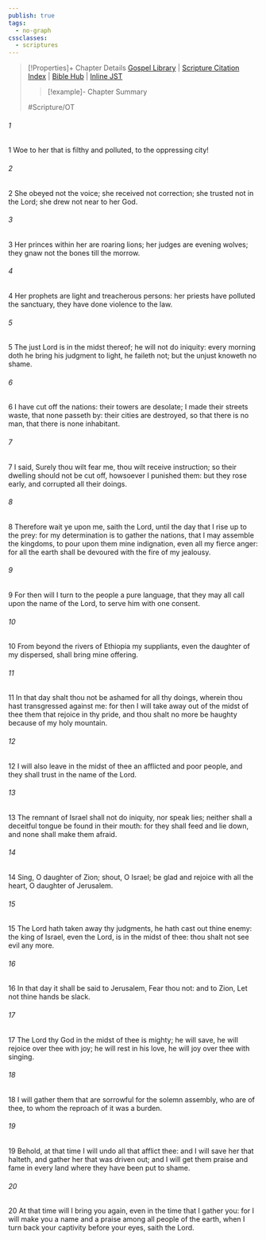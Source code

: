 ```yaml
---
publish: true
tags:
  - no-graph
cssclasses:
  - scriptures
---
```

>[!Properties]+ Chapter Details
>[Gospel Library](https://churchofjesuschrist.org/study/scriptures/ot/zeph/3?lang=eng)    |    [Scripture Citation Index](https://scriptures.byu.edu/#08803::c08803)    |    [Bible Hub](https://biblehub.com/zephaniah/3.htm)    |    [Inline JST](https://scripturetoolbox.com/html/ic/Zephaniah/3.html)
>>[!example]- Chapter Summary
>> 
> 
>
>#Scripture/OT
###### 1
1 Woe to her that is filthy and polluted, to the oppressing city!
###### 2
2 She obeyed not the voice; she received not correction; she trusted not in the Lord; she drew not near to her God.
###### 3
3 Her princes within her are roaring lions; her judges are evening wolves; they gnaw not the bones till the morrow.
###### 4
4 Her prophets are light and treacherous persons: her priests have polluted the sanctuary, they have done violence to the law.
###### 5
5 The just Lord is in the midst thereof; he will not do iniquity: every morning doth he bring his judgment to light, he faileth not; but the unjust knoweth no shame.
###### 6
6 I have cut off the nations: their towers are desolate; I made their streets waste, that none passeth by: their cities are destroyed, so that there is no man, that there is none inhabitant.
###### 7
7 I said, Surely thou wilt fear me, thou wilt receive instruction; so their dwelling should not be cut off, howsoever I punished them: but they rose early, and corrupted all their doings.
###### 8
8 Therefore wait ye upon me, saith the Lord, until the day that I rise up to the prey: for my determination is to gather the nations, that I may assemble the kingdoms, to pour upon them mine indignation, even all my fierce anger: for all the earth shall be devoured with the fire of my jealousy.
###### 9
9 For then will I turn to the people a pure language, that they may all call upon the name of the Lord, to serve him with one consent.
###### 10
10 From beyond the rivers of Ethiopia my suppliants, even the daughter of my dispersed, shall bring mine offering.
###### 11
11 In that day shalt thou not be ashamed for all thy doings, wherein thou hast transgressed against me: for then I will take away out of the midst of thee them that rejoice in thy pride, and thou shalt no more be haughty because of my holy mountain.
###### 12
12 I will also leave in the midst of thee an afflicted and poor people, and they shall trust in the name of the Lord.
###### 13
13 The remnant of Israel shall not do iniquity, nor speak lies; neither shall a deceitful tongue be found in their mouth: for they shall feed and lie down, and none shall make them afraid.
###### 14
14 Sing, O daughter of Zion; shout, O Israel; be glad and rejoice with all the heart, O daughter of Jerusalem.
###### 15
15 The Lord hath taken away thy judgments, he hath cast out thine enemy: the king of Israel, even the Lord, is in the midst of thee: thou shalt not see evil any more.
###### 16
16 In that day it shall be said to Jerusalem, Fear thou not: and to Zion, Let not thine hands be slack.
###### 17
17 The Lord thy God in the midst of thee is mighty; he will save, he will rejoice over thee with joy; he will rest in his love, he will joy over thee with singing.
###### 18
18 I will gather them that are sorrowful for the solemn assembly, who are of thee, to whom the reproach of it was a burden.
###### 19
19 Behold, at that time I will undo all that afflict thee: and I will save her that halteth, and gather her that was driven out; and I will get them praise and fame in every land where they have been put to shame.
###### 20
20 At that time will I bring you again, even in the time that I gather you: for I will make you a name and a praise among all people of the earth, when I turn back your captivity before your eyes, saith the Lord.
